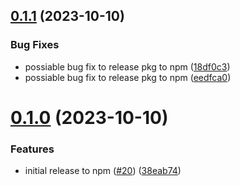 ## [0.1.1](https://github.com/wajeht/capdb/compare/v0.1.0...v0.1.1) (2023-10-10)


### Bug Fixes

* possiable bug fix to release pkg to npm ([18df0c3](https://github.com/wajeht/capdb/commit/18df0c380afd0e05f51881eb0ce9b6bdefff7818))
* possiable bug fix to release pkg to npm ([eedfca0](https://github.com/wajeht/capdb/commit/eedfca0c85341d94511b0f5861f5f323203934db))

# [0.1.0](https://github.com/wajeht/capdb/compare/v0.0.1...v0.1.0) (2023-10-10)

### Features

- initial release to npm ([#20](https://github.com/wajeht/capdb/issues/20)) ([38eab74](https://github.com/wajeht/capdb/commit/38eab74dd904708eee3279419d7d89c24b7a59c8))
